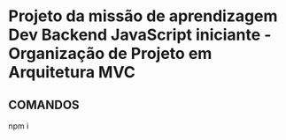 # Projeto da missão de aprendizagem Dev Backend JavaScript iniciante - Organização de Projeto em Arquitetura MVC

## COMANDOS
npm i